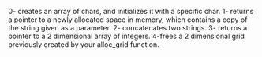 0- creates an array of chars, and initializes it with a specific char.
1- returns a pointer to a newly allocated space in memory, which contains a copy of the string given as a parameter.
2- concatenates two strings.
3- returns a pointer to a 2 dimensional array of integers.
4-frees a 2 dimensional grid previously created by your alloc_grid function.
